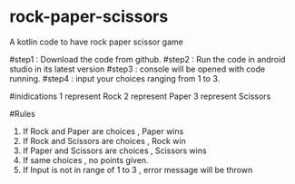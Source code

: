 # rock-paper-scissors
A kotlin code to have rock paper scissor game

#step1 : Download the code from github.
#step2 : Run the code in android studio in its latest version
#step3 : console will be opened with code running.
#step4 : input your choices ranging from 1 to 3.

#inidications
1 represent Rock
2 represent Paper
3 represent Scissors

#Rules
1. If Rock and Paper are choices , Paper wins
2. If Rock and Scissors are choices , Rock win
3. If Paper and Scissors are choices , Scissors wins
4. If same choices , no points given.
5. If Input is not in range of 1 to 3 , error message will be thrown
